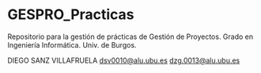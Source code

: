 # GESPRO_Practicas
Repositorio para la gestión de prácticas de Gestión de Proyectos. Grado en Ingeniería Informática. Univ. de Burgos.


DIEGO SANZ VILLAFRUELA dsv0010@alu.ubu.es
                       dzg.0013@alu.ubu.es
